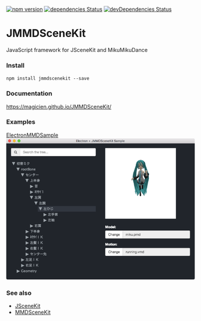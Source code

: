[![npm version](https://badge.fury.io/js/jmmdscenekit.svg)](https://www.npmjs.com/package/jmmdscenekit)
[![dependencies Status](https://david-dm.org/magicien/JMMDSceneKit.svg)](https://david-dm.org/magicien/JMMDSceneKit)
[![devDependencies Status](https://david-dm.org/magicien/JMMDSceneKit/dev-status.svg)](https://david-dm.org/magicien/JMMDSceneKit?type=dev)

# JMMDSceneKit
JavaScript framework for JSceneKit and MikuMikuDance

### Install

```
npm install jmmdscenekit --save
```

### Documentation

https://magicien.github.io/JMMDSceneKit/

### Examples

[ElectronMMDSample](https://github.com/magicien/ElectronMMDSample/)
![ScreenShot](https://github.com/magicien/ElectronMMDSample/blob/readme/readme/screenshot.png)

### See also

- [JSceneKit](https://github.com/magicien/JSceneKit/)
- [MMDSceneKit](https://github.com/magicien/MMDSceneKit/)
